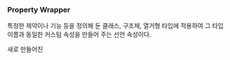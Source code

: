 ### Property Wrapper
특정한 제약이나 기능 등을 정의해 둔 클래스, 구조체, 열거형 타입에 적용하여 그 타입 이름과 동일한 커스텀 속성을 만들어 주는 선언 속성이다.

새로 만들어진 